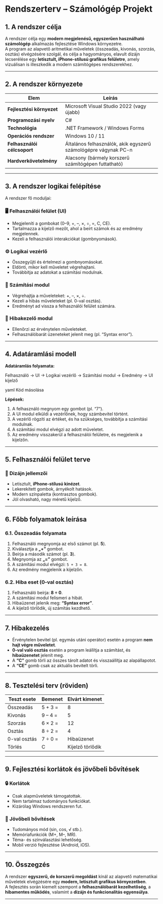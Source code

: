﻿# Rendszerterv – Számológép Projekt

## 1. A rendszer célja
A rendszer célja egy **modern megjelenésű, egyszerűen használható számológép** alkalmazás fejlesztése Windows környezetre.  
A program az alapvető aritmetikai műveletek (összeadás, kivonás, szorzás, osztás) elvégzésére szolgál, és célja a hagyományos, elavult dizájn lecserélése egy **letisztult, iPhone-stílusú grafikus felületre**, amely vizuálisan is illeszkedik a modern számítógépes rendszerekhez.

---

## 2. A rendszer környezete

| Elem | Leírás |
|------|--------|
| **Fejlesztési környezet** | Microsoft Visual Studio 2022 (vagy újabb) |
| **Programozási nyelv** | C# |
| **Technológia** | .NET Framework / Windows Forms |
| **Operációs rendszer** | Windows 10 / 11 |
| **Felhasználói célcsoport** | Általános felhasználók, akik egyszerű számológépre vágynak PC-n |
| **Hardverkövetelmény** | Alacsony (bármely korszerű számítógépen futtatható) |

---

## 3. A rendszer logikai felépítése

A rendszer fő moduljai:

### 🖥️ Felhasználói felület (UI)
- Megjeleníti a gombokat (0–9, +, –, ×, ÷, =, C, CE).  
- Tartalmazza a kijelző mezőt, ahol a beírt számok és az eredmény megjelennek.  
- Kezeli a felhasználói interakciókat (gombnyomások).

### ⚙️ Logikai vezérlő
- Összegyűjti és értelmezi a gombnyomásokat.  
- Eldönti, mikor kell műveletet végrehajtani.  
- Továbbítja az adatokat a számítási modulnak.

### 🔢 Számítási modul
- Végrehajtja a műveleteket: +, –, ×, ÷.  
- Kezeli a hibás műveleteket (pl. 0-val osztás).  
- Eredményt ad vissza a felhasználói felület számára.

### 🚫 Hibakezelő modul
- Ellenőrzi az érvénytelen műveleteket.  
- Felhasználóbarát üzeneteket jelenít meg (pl. “Syntax error”).

---

## 4. Adatáramlási modell

**Adatáramlás folyamata:**

Felhasználó → UI → Logikai vezérlő → Számítási modul → Eredmény → UI kijelző

yaml
Kód másolása

**Lépések:**
1. A felhasználó megnyom egy gombot (pl. “7”).  
2. A UI modul elküldi a vezérlőnek, hogy számbevitel történt.  
3. A vezérlő rögzíti az értéket, és ha szükséges, továbbítja a számítási modulnak.  
4. A számítási modul elvégzi az adott műveletet.  
5. Az eredmény visszakerül a felhasználói felületre, és megjelenik a kijelzőn.

---

## 5. Felhasználói felület terve

### 🎨 Dizájn jellemzői
- Letisztult, **iPhone-stílusú kinézet**.  
- Lekerekített gombok, árnyékolt hatások.  
- Modern színpaletta (kontrasztos gombok).  
- Jól olvasható, nagy méretű kijelző.

---

## 6. Főbb folyamatok leírása

### 6.1. Összeadás folyamata
1. Felhasználó megnyomja az első számot (pl. **5**).  
2. Kiválasztja a **„+”** gombot.  
3. Beírja a második számot (pl. **3**).  
4. Megnyomja az **„=”** gombot.  
5. A számítási modul elvégzi: `5 + 3 = 8`.  
6. Az eredmény megjelenik a kijelzőn.

### 6.2. Hiba eset (0-val osztás)
1. Felhasználó beírja: **8 ÷ 0**.  
2. A számítási modul felismeri a hibát.  
3. Hibaüzenet jelenik meg: **“Syntax error”**.  
4. A kijelző törlődik, új számítás kezdhető.

---

## 7. Hibakezelés
- Érvénytelen bevitel (pl. egymás utáni operátor) esetén a program **nem hajt végre műveletet**.  
- **0-val való osztás** esetén a program leállítja a számítást, és **hibaüzenetet** jelenít meg.  
- A **“C”** gomb törli az összes tárolt adatot és visszaállítja az alapállapotot.  
- A **“CE”** gomb csak az aktuális bevitelt törli.

---

## 8. Tesztelési terv (röviden)

| Teszt esete | Bemenet | Elvárt kimenet |
|--------------|----------|----------------|
| Összeadás | 5 + 3 = | 8 |
| Kivonás | 9 – 4 = | 5 |
| Szorzás | 6 × 2 = | 12 |
| Osztás | 8 ÷ 2 = | 4 |
| 0-val osztás | 7 ÷ 0 = | Hibaüzenet |
| Törlés | C | Kijelző törlődik |

---

## 9. Fejlesztési korlátok és jövőbeli bővítések

### 🔒 Korlátok
- Csak alapműveletek támogatottak.  
- Nem tartalmaz tudományos funkciókat.  
- Kizárólag Windows rendszeren fut.

### 🚀 Jövőbeli bővítések
- Tudományos mód (sin, cos, √ stb.).  
- Memóriafunkciók (M+, M–, MR).  
- Téma- és színválasztási lehetőség.  
- Mobil verzió fejlesztése (Android, iOS).

---

## 10. Összegzés
A rendszer **egyszerű, de korszerű megoldást** kínál az alapvető matematikai műveletek elvégzésére egy **modern, letisztult grafikus környezetben**.  
A fejlesztés során kiemelt szempont a **felhasználóbarát kezelhetőség**, a **hibamentes működés**, valamint a **dizájn és funkcionalitás egyensúlya**.

---
